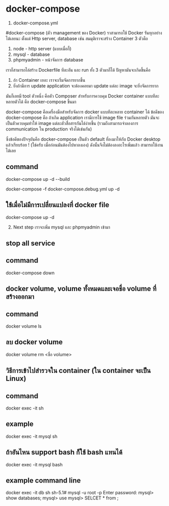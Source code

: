 # docker-compose
1. docker-compose.yml
   
#docker-compose (ตัว management ของ Docker)
ราสามารถใช้ Docker รันทุกอย่างได้เลยนะ ตั้งแต่ Http server, database เช่น สมมุติเราจะสร้าง Container 3 ตัวคือ
1. node - http server (แบบเมื่อกี้)
2. mysql - database
3. phpmyadmin - หน้าจัดการ database

เราก็สามารถไล่สร้าง Dockerfile ทีละอัน และ run ทั้ง 3 ตัวมาก็ได้ ปัญหามันจะเกิดขึ้นคือ
1. ถ้า Container เยอะ เราจะเริ่มจัดการยากขึ้น
2. ยิ่งถ้ามีการ update application จะต้องคอยมา update แต่ละ image จะยิ่งจัดการยาก

มันก็เลยมี tool ตัวหนึ่ง คือตัว Composer สำหรับการควบคุม Docker container แบบทีละหลายตัวได้ คือ docker-compose ขึ้นมา

docker-compose คือเครื่องมือสำหรับจัดการ docker แบบทีละหลาย container ได้ ข้อดีของ docker-compose คือ ถ้าเกิด application เรามีการใช้ image file ร่วมกันหลายตัว มันจะเป็นตัวควบคุมทำให้ image แต่ละตัวสื่อสารกันได้ง่ายขึ้น (รวมถึงสามารถจำลองการ communication ใน production จริงได้เช่นกัน)

ซึ่งข้อดีของปัจจุบันคือ docker-compose เป็นตัว default ที่ลงมาให้กับ Docker desktop แล้วเรียบร้อย ! (ใช่ครับ เมื่อก่อนมันต้องไปหาลงเอง) ดังนั้นจึงไม่ต้องลงอะไรเพิ่มแล้ว สามารถใช้งานได้เลย

## command
docker-compose up -d --build 

docker-compose -f docker-compose.debug.yml up -d

## ใช้เมื่อไม่มีการเปลี่ยนแปลงที่ docker file
docker-compose up -d

2. Next step เราจะเพิ่ม mysql และ phpmyadmin เข้ามา

## stop all service
## command
docker-compose down

## docker volume, volume ทั้งหมดและเจอชื่อ volume ที่สร้างออกมา
## command
docker volume ls

## ลบ docker volume
docker volume rm <ชื่อ volume>

## วิธีการเข้าไปสำรวจใน container (ใน container จะเป็น Linux)
## command
docker exec -it <container name> sh

## example
docker exec -it mysql sh

## ถ้าอันไหน support bash ก็ใช้ bash แทนได้
docker exec -it mysql bash

## example command line
docker exec -it db sh
sh-5.1# mysql -u root -p
Enter password:
mysql> show databases;
mysql> use <Databases name>
mysql> SELCET * from <Table name>;
